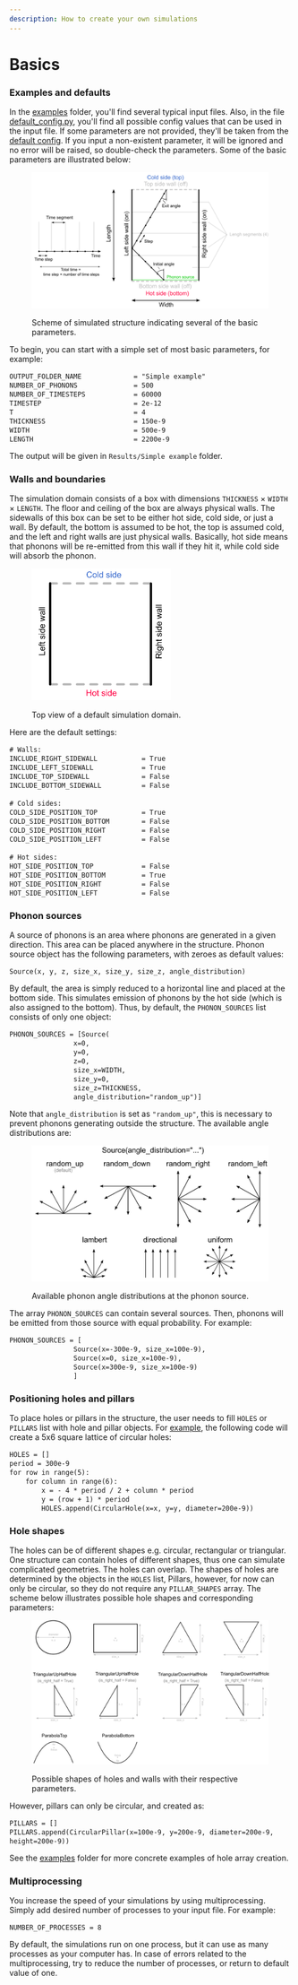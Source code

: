 ```yaml
---
description: How to create your own simulations
---
```


# Basics

### Examples and defaults

In the [examples](https://github.com/anufrievroman/freepaths/tree/master/examples) folder, you'll find several typical input files. Also, in the file [default\_config.py](https://github.com/anufrievroman/freepaths/blob/master/freepaths/default\_config.py), you'll find all possible config values that can be used in the input file. If some parameters are not provided, they'll be taken from the [default config](https://github.com/anufrievroman/freepaths/blob/master/freepaths/default\_config.py). If you input a non-existent parameter, it will be ignored and no error will be raised, so double-check the parameters. Some of the basic parameters are illustrated below:

<figure><img src="../.gitbook/assets/MC_scheme.png" alt=""><figcaption><p>Scheme of simulated structure indicating several of the basic parameters.</p></figcaption></figure>

To begin, you can start with a simple set of most basic parameters, for example:

```
OUTPUT_FOLDER_NAME             = "Simple example"
NUMBER_OF_PHONONS              = 500
NUMBER_OF_TIMESTEPS            = 60000
TIMESTEP                       = 2e-12
T                              = 4
THICKNESS                      = 150e-9
WIDTH                          = 500e-9
LENGTH                         = 2200e-9
```

The output will be given in `Results/Simple example` folder.

### Walls and boundaries

The simulation domain consists of a box with dimensions `THICKNESS` × `WIDTH` × `LENGTH`. The floor and ceiling of the box are always physical walls. The sidewalls of this box can be set to be either hot side, cold side, or just a wall. By default, the bottom is assumed to be hot, the top is assumed cold, and the left and right walls are just physical walls. Basically, hot side means that phonons will be re-emitted from this wall if they hit it, while cold side will absorb the phonon.&#x20;

<figure><img src="../.gitbook/assets/default_setup.png" alt="" width="249"><figcaption><p>Top view of a default simulation domain.</p></figcaption></figure>

Here are the default settings:

```
# Walls:
INCLUDE_RIGHT_SIDEWALL           = True
INCLUDE_LEFT_SIDEWALL            = True
INCLUDE_TOP_SIDEWALL             = False
INCLUDE_BOTTOM_SIDEWALL          = False

# Cold sides:
COLD_SIDE_POSITION_TOP           = True
COLD_SIDE_POSITION_BOTTOM        = False
COLD_SIDE_POSITION_RIGHT         = False
COLD_SIDE_POSITION_LEFT          = False

# Hot sides:
HOT_SIDE_POSITION_TOP            = False
HOT_SIDE_POSITION_BOTTOM         = True
HOT_SIDE_POSITION_RIGHT          = False
HOT_SIDE_POSITION_LEFT           = False
```

### Phonon sources

A source of phonons is an area where phonons are generated in a given direction. This area can be placed anywhere in the structure. Phonon source object has the following parameters, with zeroes as default values:

```
Source(x, y, z, size_x, size_y, size_z, angle_distribution)
```

By default, the area is simply reduced to a horizontal line and placed at the bottom side. This simulates emission of phonons by the hot side (which is also assigned to the bottom). Thus, by default, the `PHONON_SOURCES` list consists of only one object:

```
PHONON_SOURCES = [Source(
                x=0,
                y=0,
                z=0,
                size_x=WIDTH,
                size_y=0,
                size_z=THICKNESS,
                angle_distribution="random_up")]
```

Note that `angle_distribution` is set as `"random_up"`, this is necessary to prevent phonons generating outside the structure. The available angle distributions are:

<figure><img src="../.gitbook/assets/distributions.png" alt="" width="563"><figcaption><p>Available phonon angle distributions at the phonon source.</p></figcaption></figure>

The array `PHONON_SOURCES` can contain several sources. Then, phonons will be emitted from those source with equal probability. For example:

```
PHONON_SOURCES = [
                Source(x=-300e-9, size_x=100e-9),
                Source(x=0, size_x=100e-9),
                Source(x=300e-9, size_x=100e-9)
                ]
```

### Positioning holes and pillars

To place holes or pillars in the structure, the user needs to fill `HOLES` or `PILLARS` list with hole and pillar objects. For [example](phononic-crystal.md), the following code will create a 5x6 square lattice of circular holes:

```
HOLES = []
period = 300e-9
for row in range(5):
    for column in range(6):
        x = - 4 * period / 2 + column * period
        y = (row + 1) * period
        HOLES.append(CircularHole(x=x, y=y, diameter=200e-9))
```

### Hole shapes

The holes can be of different shapes e.g. circular, rectangular or triangular. One structure can contain holes of different shapes, thus one can simulate complicated geometries. The holes can overlap. The shapes of holes are determined by the objects in the  `HOLES` list, Pillars, however, for now can only be circular, so they do not require any `PILLAR_SHAPES` array. The scheme below illustrates possible hole shapes and corresponding parameters:

<figure><img src="../.gitbook/assets/shapes.png" alt=""><figcaption><p>Possible shapes of holes and walls with their respective parameters.</p></figcaption></figure>

However, pillars can only be circular, and created as:

```
PILLARS = []
PILLARS.append(CircularPillar(x=100e-9, y=200e-9, diameter=200e-9, height=200e-9))
```

See the [examples](https://github.com/anufrievroman/freepaths/tree/master/examples) folder for more concrete examples of hole array creation.

### Multiprocessing

You increase the speed of your simulations by using multiprocessing. Simply add desired number of processes to your input file. For example:

```
NUMBER_OF_PROCESSES = 8
```

By default, the simulations run on one process, but it can use as many processes as your computer has. In case of errors related to the multiprocessing, try to reduce the number of processes, or return to default value of one.
